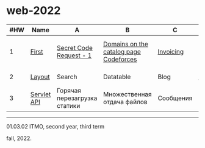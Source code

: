 # web-2022

#HW|Name|A|B|C|D
---|---|---|---|---|---
1|[First](https://github.com/maladetska/web-2022/blob/main/HW1/tasks1.pdf)|[Secret Code Request - 1](https://github.com/maladetska/web-2022/tree/main/HW1/A)|[Domains on the catalog page Codeforces](https://github.com/maladetska/web-2022/tree/main/HW1/B)|[Invoicing](https://github.com/maladetska/web-2022/tree/main/HW1/C)|The simplest HTTP server
2|[Layout](https://github.com/maladetska/web-2022/blob/main/HW2/tasks2.pdf)|Search|Datatable|Blog|Login form
3|[Servlet API](https://github.com/maladetska/web-2022/blob/main/HW3/tasks3.pdf)|Горячая перезагрузка статики|Множественная отдача файлов|Сообщения|Каптча

------
01.03.02 ITMO, second year, third term

fall, 2022.

